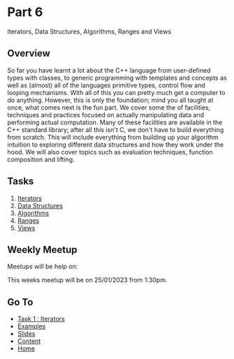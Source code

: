 # Part 6

Iterators, Data Structures, Algorithms, Ranges and Views

## Overview

So far you have learnt a lot about the C++ language from user-defined types with classes, to generic programming with templates and concepts as well as (almost) all of the languages primitive types, control flow and looping mechanisms. With all of this you can pretty much get a computer to do anything. However, this is only the foundation; mind you all taught at once, what comes next is the fun part. We cover some the of facilities, techniques and practices focused on actually manipulating data and performing actual computation. Many of these facilities are available in the C++ standard library; after all this isn't C, we don't have to build everything from scratch. This will include everything from building up your algorithm intuition to exploring different data structures and how they work under the hood. We will also cover topics such as evaluation techniques, function composition and lifting.

## Tasks

1. [Iterators](/content/part6/tasks/iterators.md)
2. [Data Structures](/content/part6/tasks/data-structures.md)
3. [Algorithms](/content/part6/tasks/algorithms.md)
4. [Ranges](/content/part6/tasks/ranges.md)
5. [Views](/content/part6/tasks/views.md)

## Weekly Meetup

Meetups will be help on:

This weeks meetup will be on 25/01/2023 from 1:30pm.

## Go To

- [Task 1 : Iterators](/content/part6/tasks/iterators.md)
- [Examples](/content/part/examples/README.md)
- [Slides](/content/part/slides/README.md)
- [Content](/content/README.md)
- [Home](/README.md)
